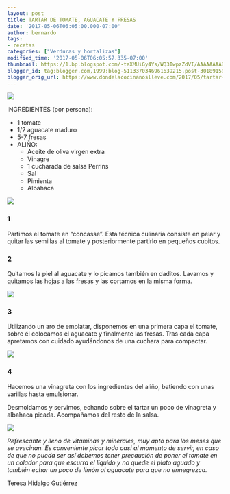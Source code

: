 ```yaml
---
layout: post
title: TARTAR DE TOMATE, AGUACATE Y FRESAS
date: '2017-05-06T06:05:00.000-07:00'
author: bernardo
tags:
- recetas
categories: ["Verduras y hortalizas"]
modified_time: '2017-05-06T06:05:57.335-07:00'
thumbnail: https://1.bp.blogspot.com/-taXMUiGy4Ys/WQ3IwpzZdVI/AAAAAAAADlU/76tUTYrEx70lVkIhAR-6niyMWu23tuGtwCLcB/s72-c/05.JPG
blogger_id: tag:blogger.com,1999:blog-5113370346961639215.post-3018915942657574836
blogger_orig_url: https://www.dondelacocinanoslleve.com/2017/05/tartar-de-tomate-aguacate-y-fresas.html
---
```


![](https://1.bp.blogspot.com/-taXMUiGy4Ys/WQ3IwpzZdVI/AAAAAAAADlU/76tUTYrEx70lVkIhAR-6niyMWu23tuGtwCLcB/s400/05.JPG)

  
INGREDIENTES (por persona):
* 1 tomate
* 1/2 aguacate maduro
* 5-7 fresas
* ALIÑO:
  * Aceite de oliva virgen extra
  * Vinagre
  * 1 cucharada de salsa Perrins
  * Sal
  * Pimienta
  * Albahaca  

![](https://1.bp.blogspot.com/-H5eglX4Xn9M/WQ3I_g5shvI/AAAAAAAADlY/AGYFrADZLWEcWwDHcXYlpyjTXD8l036NACLcB/s320/01.JPG)

  

### 1

Partimos el tomate en “concasse”. Esta técnica culinaria consiste en pelar y quitar las semillas al tomate y posteriormente partirlo en pequeños cubitos.  

### 2

Quitamos la piel al aguacate y lo picamos también en daditos. Lavamos y quitamos las hojas a las fresas y las cortamos en la misma forma.  

![](https://1.bp.blogspot.com/-RGzj4kJq-gI/WQ3JSYZlSAI/AAAAAAAADlc/jSPR3QsCBKQ7dszQVf3Yk6bha6NcBUD2gCLcB/s320/02.JPG)

  

### 3

Utilizando un aro de emplatar, disponemos en una primera capa el tomate, sobre él colocamos el aguacate y finalmente las fresas. Tras cada capa apretamos con cuidado ayudándonos de una cuchara para compactar.  

![](https://4.bp.blogspot.com/-sVrQUUdJlwI/WQ3JoL40_DI/AAAAAAAADlg/AHnepSGmXCM5aOmc9l_V-jFcoP4cJ8lrACLcB/s320/03.JPG)

  

### 4

Hacemos una vinagreta con los ingredientes del aliño, batiendo con unas varillas hasta emulsionar.  
  
Desmoldamos y servimos, echando sobre el tartar un poco de vinagreta y albahaca picada. Acompañamos del resto de la salsa.  

![](https://1.bp.blogspot.com/-8JYLYG8wppQ/WQ3J3nZo36I/AAAAAAAADlk/foYYwuJ9xI4riirZNL2faXihi2SCk2zSACLcB/s320/04.JPG)

  
_Refrescante y lleno de vitaminas y minerales, muy apto para los meses que se avecinan. Es conveniente picar todo casi al momento de servir, en caso de que no pueda ser así debemos tener precaución de poner el tomate en un colador para que escurra el líquido y no quede el plato aguado y también echar un poco de limón al aguacate para que no ennegrezca._  
  
Teresa Hidalgo Gutiérrez
